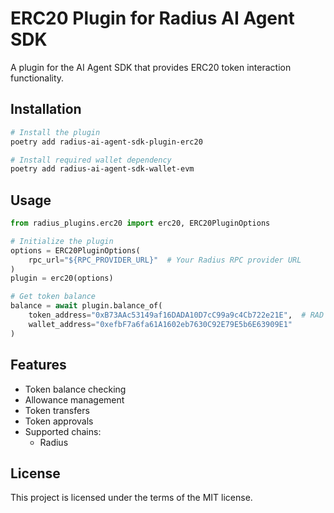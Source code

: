 # ERC20 Plugin for Radius AI Agent SDK

A plugin for the AI Agent SDK that provides ERC20 token interaction functionality.

## Installation

```bash
# Install the plugin
poetry add radius-ai-agent-sdk-plugin-erc20

# Install required wallet dependency
poetry add radius-ai-agent-sdk-wallet-evm
```

## Usage

```python
from radius_plugins.erc20 import erc20, ERC20PluginOptions

# Initialize the plugin
options = ERC20PluginOptions(
    rpc_url="${RPC_PROVIDER_URL}"  # Your Radius RPC provider URL
)
plugin = erc20(options)

# Get token balance
balance = await plugin.balance_of(
    token_address="0xB73AAc53149af16DADA10D7cC99a9c4Cb722e21E",  # RAD token
    wallet_address="0xefbF7a6fa61A1602eb7630C92E79E5b6E63909E1"
)
```

## Features

- Token balance checking
- Allowance management
- Token transfers
- Token approvals
- Supported chains:
  - Radius

## License

This project is licensed under the terms of the MIT license.
